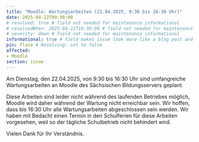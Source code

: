 ```yaml
---
title: "Moodle: Wartungsarbeiten (22.04.2025, 9:30 bis 16:30 Uhr)"
date: 2025-04-22T09:30:00
# resolved: true # field not needed for maintenance informational
# resolvedWhen: 2025-04-22T16:30:00 # field not needed for maintenance informational
# severity: down # field not needed for maintenance informational
informational: true # field makes issue look more like a blog post and removes any references to downtime length
pin: flase # Resolving: set to false
affected:
- Moodle
section: issue
---
```


Am Dienstag, den 22.04.2025, von 9:30 bis 16:30 Uhr sind umfangreiche Wartungsarbeiten an Moodle des Sächsischen Bildungsservers geplant.

Diese Arbeiten sind leider nicht während des laufenden Betriebes möglich, Moodle wird daher während der Wartung nicht erreichbar sein. Wir hoffen, dass bis 16:30 Uhr alle Wartungsarbeiten abgeschlossen sein werden.
Wir haben mit Bedacht einen Termin in den Schulferien für diese Arbeiten vorgesehen, weil so der tägliche Schulbetrieb nicht behindert wird.

Vielen Dank für Ihr Verständnis.